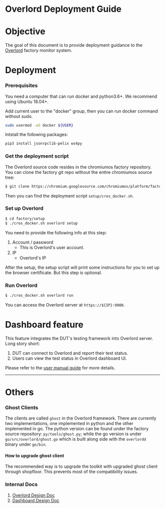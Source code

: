 # Overlord Deployment Guide

# Objective

The goal of this document is to provide deployment guidance to the
[Overlord][Overlord Design Doc] factory monitor system.

# Deployment

### Prerequisites

You need a computer that can run docker and python3.6+. We recommend using
Ubuntu 18.04+.

Add current user to the "docker" group, then you can run docker command without
sudo.
```bash
sudo usermod -aG docker ${USER}
```

Intstall the following packages:
```bash
pip3 install jsonrpclib-pelix ws4py
```

### Get the deployment script

The Overlord source code resides in the chromiumos factory repository. You can
clone the factory git repo without the entire chromiumos source tree:

```bash
$ git clone https://chromium.googlesource.com/chromiumos/platform/factory
```

Then you can find the deployment script `setup/cros_docker.sh`.

### Set up Overlord

```bash
$ cd factory/setup
$ ./cros_docker.sh overlord setup
```
You need to provide the following info at this step:
1. Account / password
    - This is Overlord's user account.
2. IP
    - Overlord's IP

After the setup, the setup script will print some instructions for you to set up
the browser certificate. But this step is optional.

### Run Overlord

```bash
$ ./cros_docker.sh overlord run
```

You can access the Overlord server at `https://${IP}:9000`.

# Dashboard feature

This feature integrates the DUT's testing framework into Overlord server. Long
story short:
1. DUT can connect to Overlord and report their test status.
2. Users can view the test status in Overlord dashboard UI.

Please refer to the [user manual guide][Dashboard User Manual] for more details.

-----
# Others

### Ghost Clients

The clients are called `ghost` in the Overlord framework. There are currently
two implementations, one implemented in python and the other implemented in go.
The python version can be found under the factory source repository:
`py/tools/ghost.py`; while the go version is under `go/src/overlord/ghost.go`
which is built along side with the `overlordd` binary under `go/bin`.

#### How to upgrade ghost client

The recommended way is to upgrade the toolkit with upgraded ghost client through
shopfloor. This prevents most of the compatibility issues.

### Internal Docs

1. [Overlord Design Doc][Overlord Design Doc]
2. [Dashboard Design Doc](http://go/overlord-dashboard)

[Overlord Design Doc]: http://go/overlord-doc
[Dashboard User Manual]:
https://docs.google.com/document/d/1X_ELnv4OFuSY7xAeVn5m_2Eo6sMj0dMgfWzY97xHH40/edit?resourcekey=0-S2X0Gp4ehe_m9i_INZqZLA#heading=h.55w5uj6ylsnt
